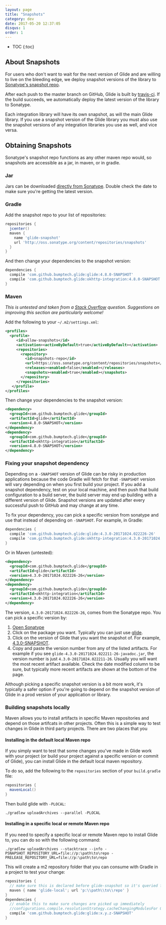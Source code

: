 ```yaml
---
layout: page
title: "Snapshots"
category: dev
date: 2017-05-20 12:37:05
disqus: 1
order: 1
---
```

* TOC
{:toc}

## About Snapshots
For users who don't want to wait for the next version of Glide and are willing to live on the bleeding edge, we deploy snapshot versions of the library to [Sonatype's snapshot repo][2].

After each push to the master branch on GitHub, Glide is built by [travis-ci][1]. If the build succeeds, we automatically deploy the latest version of the library to Sonatype.

Each integration library will have its own snapshot, as will the main Glide library. If you use a snapshot version of the Glide library you must also use the snapshot versions of any integration libraries you use as well, and vice versa.

## Obtaining Snapshots
Sonatype's snapshot repo functions as any other maven repo would, so snapshots are accessible as a jar, in maven, or in gradle.

### Jar
Jars can be downloaded [directly from Sonatype][3]. Double check the date to make sure you're getting the latest version.

### Gradle

Add the snapshot repo to your list of repositories:

```gradle
repositories {
  jcenter()
  maven {
    name 'glide-snapshot'
    url 'http://oss.sonatype.org/content/repositories/snapshots'
  }
}
```

And then change your dependencies to the snapshot version:

```gradle
dependencies {
  compile 'com.github.bumptech.glide:glide:4.8.0-SNAPSHOT'
  compile 'com.github.bumptech.glide:okhttp-integration:4.8.0-SNAPSHOT'
}
```

### Maven
*This is untested and taken from a [Stack Overflow][4] question. Suggestions on improving this section are particularly welcome!*

Add the following to your `~/.m2/settings.xml`:

```xml
<profiles>
  <profile>
     <id>allow-snapshots</id>
     <activation><activeByDefault>true</activeByDefault></activation>
     <repositories>
       <repository>
         <id>snapshots-repo</id>
         <url>https://oss.sonatype.org/content/repositories/snapshots</url>
         <releases><enabled>false</enabled></releases>
         <snapshots><enabled>true</enabled></snapshots>
       </repository>
     </repositories>
   </profile>
</profiles>
```

Then change your dependencies to the snapshot version:

```xml
<dependency>
  <groupId>com.github.bumptech.glide</groupId>
  <artifactId>glide</artifactId>
  <version>4.8.0-SNAPSHOT</version>
</dependency>
<dependency>
  <groupId>com.github.bumptech.glide</groupId>
  <artifactId>okhttp-integration</artifactId>
  <version>4.8.0-SNAPSHOT</version>
</dependency>
```

### Fixing your snapshot dependency
Depending on a ``-SNAPSHOT`` version of Glide can be risky in production applications because the code Gradle will fetch for that ``-SNAPSHOT`` version will vary depending on when you first build your project. If you add a snapshot dependency, test on your local machine, and then push that build configuration to a build server, the build server may end up building with a different version of Glide. Snapshot versions are updated after every successful push to GitHub and may change at any time.

To fix your dependency, you can pick a specific version from sonatype and use that instead of depending on ``-SNAPSHOT``. For example, in Gradle:

```gradle
dependencies {
  compile 'com.github.bumptech.glide:glide:4.3.0-20171024.022226-26'
  compile 'com.github.bumptech.glide:okhttp-integration:4.3.0-20171024.022226-26'
}
```

Or in Maven (untested):
```xml
<dependency>
  <groupId>com.github.bumptech.glide</groupId>
  <artifactId>glide</artifactId>
  <version>4.3.0-20171024.022226-26</version>
</dependency>
<dependency>
  <groupId>com.github.bumptech.glide</groupId>
  <artifactId>okhttp-integration</artifactId>
  <version>4.3.0-20171024.022226-26</version>
</dependency>
```

The version, ``4.3.0-20171024.022226-26``, comes from the Sonatype repo. You can pick a specific version by:

1. [Open Sonatype][3]
2. Click on the package you want. Typically you can just use [glide][5].
3. Click on the version of Glide that you want the snapshot of. For example, [4.3.0-SNAPSHOT][6].
4. Copy and paste the version number from any of the listed artifacts. For example if you see ``glide-4.3.0-20171024.022211-26-javadoc.jar``, the version number is just ``4.3.0-20171024.022211-26``. Usually you will want the most recent artifact available. Check the date modified column to be sure, but typically more recent artifacts are shown at the bottom of the page.

Although picking a specific snapshot version is a bit more work, it's typically a safer option if you're going to depend on the snapshot version of Glide in a prod version of your application or library.

### Building snapshots locally
Maven allows you to install artifacts in specific Maven repositories and depend on those artifcats in other projects. Often this is a simple way to test changes in Glide in third party projects. There are two places that you 

#### Installing in the default local Maven repo
If you simply want to test that some changes you've made in Glide work with your project (or build your project against a specific version or commit of Glide), you can install Glide in the default local maven repository.

To do so, add the following to the ``repositories`` section of your ``build.gradle`` file: 

```groovy
repositories {
  mavenLocal()
}
```

Then build glide with ``-PLOCAL``:
```shell
./gradlew uploadArchives --parallel -PLOCAL
```

#### Installing in a specific local or remote Maven repo
If you  need to specify a specific local or remote Maven repo to install Glide to, you can do so with the following command:

```shell
./gradlew uploadArchives --stacktrace --info -PSNAPSHOT_REPOSITORY_URL=file://p:\path\to\repo -PRELEASE_REPOSITORY_URL=file://p:\path\to\repo
```
This will create a m2 repository folder that you can consume with Gradle in a project to test your change:
```gradle
repositories {
  // make sure this is declared before glide-snapshot so it's queried first
  maven { name 'glide-local'; url 'p:\\path\\to\\repo' }
}
dependencies {
  // enable this to make sure changes are picked up immediately
  //configurations.compile.resolutionStrategy.cacheChangingModulesFor 0, 'seconds'
  compile 'com.github.bumptech.glide:glide:x.y.z-SNAPSHOT'
}
```

[1]: https://travis-ci.org/bumptech/glide
[2]: https://oss.sonatype.org/content/repositories/snapshots/
[3]: https://oss.sonatype.org/content/repositories/snapshots/com/github/bumptech/glide/
[4]: http://stackoverflow.com/questions/7715321/how-to-download-snapshot-version-from-maven-snapshot-repository
[5]: https://oss.sonatype.org/content/repositories/snapshots/com/github/bumptech/glide/glide/
[6]: https://oss.sonatype.org/content/repositories/snapshots/com/github/bumptech/glide/glide/4.3.0-SNAPSHOT/
